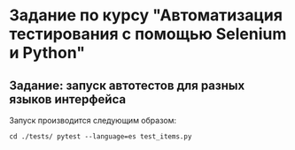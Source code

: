 # Задание по курсу "Автоматизация тестирования с помощью Selenium и Python"

## Задание: запуск автотестов для разных языков интерфейса

Запуск производится следующим образом:

`
cd ./tests/
pytest --language=es test_items.py
`